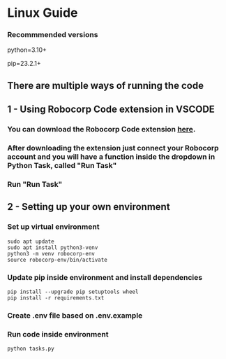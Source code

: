 # Linux Guide

### Recommmended versions
python=3.10+

pip=23.2.1+

## There are multiple ways of running the code

## 1 - Using Robocorp Code extension in VSCODE

### You can download the Robocorp Code extension [here](https://marketplace.visualstudio.com/items?itemName=robocorp.robocorp-code).

### After downloading the extension just connect your Robocorp account and you will have a function inside the dropdown in Python Task, called "Run Task"

### Run "Run Task"

## 2 - Setting up your own environment

### Set up virtual environment
```
sudo apt update
sudo apt install python3-venv
python3 -m venv robocorp-env
source robocorp-env/bin/activate
```

### Update pip inside environment and install dependencies
```
pip install --upgrade pip setuptools wheel
pip install -r requirements.txt
```

### Create .env file based on .env.example

### Run code inside environment
```
python tasks.py
```

